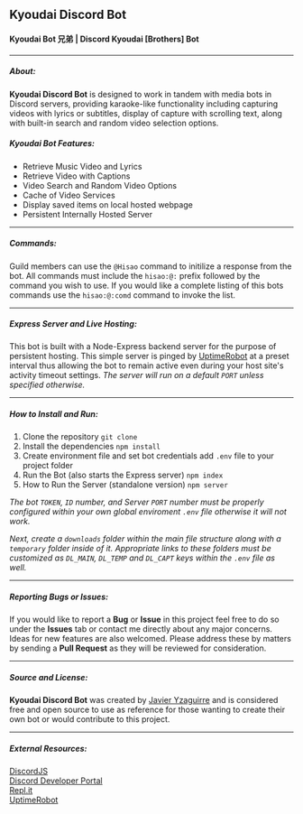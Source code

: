 ## Kyoudai Discord Bot
#### Kyoudai Bot 兄弟 | Discord Kyoudai [Brothers] Bot
___
##### **About:**
**Kyoudai Discord Bot** is designed to work in tandem with media bots in Discord servers, providing karaoke-like functionality including capturing videos with lyrics or subtitles, display of capture with scrolling text, along with built-in search and random video selection options. 

##### **Kyoudai Bot Features:**
* Retrieve Music Video and Lyrics
* Retrieve Video with Captions
* Video Search and Random Video Options
* Cache of Video Services 
* Display saved items on local hosted webpage
* Persistent Internally Hosted Server
---
##### **Commands:**
Guild members can use the `@Hisao` command to initilize a response from the bot. All commands must include the `hisao:@:` prefix followed by the command you wish to use. If you would like a complete listing of this bots commands use the `hisao:@:comd` command to invoke the list.
___
##### **Express Server and Live Hosting:**
This bot is built with a Node-Express backend server for the purpose of persistent hosting. This simple server is pinged by [UptimeRobot](https://uptimerobot.com) at a preset interval thus allowing the bot to remain active even during your host site's activity timeout settings. 
*The server will run on a default `PORT` unless specified otherwise.*
___
##### **How to Install and Run:**
1. Clone the repository
`git clone` 
2. Install the dependencies
`npm install` 
3. Create environment file and set bot credentials
 add `.env` file to your project folder
4. Run the Bot (also starts the Express server)
`npm index`
5. How to Run the Server (standalone version)
`npm server`

*The bot `TOKEN`, `ID` number, and Server `PORT` number must be properly configured within your own global enviroment `.env` file otherwise it will not work.*

*Next, create a `downloads` folder within the main file structure along with a `temporary` folder inside of it. Appropriate links to these folders must be customized as `DL_MAIN`, `DL_TEMP` and `DL_CAPT` keys within the `.env` file as well.*
___
##### **Reporting Bugs or Issues:**
If you would like to report a **Bug** or **Issue** in this project feel free to do so under the **Issues** tab or contact me directly about any major concerns. Ideas for new features are also welcomed. Please address these by matters by sending a **Pull Request** as they will be reviewed for consideration. 
___
##### **Source and License:**
**Kyoudai Discord Bot** was created by [Javier Yzaguirre](https://github.com/inglorious-ratbastard) and is considered free and open source to use as reference for those wanting to create their own bot or would contribute to this project. 
___
##### **External Resources:**
[DiscordJS](https://discord.js.org/#/docs/discord.js/stable/general/welcome)<br>
[Discord Developer Portal](https://discord.com/developers/docs/intro)<br>
[Repl.it](https://repl.it/)   
[UptimeRobot](https://uptimerobot.com/)  